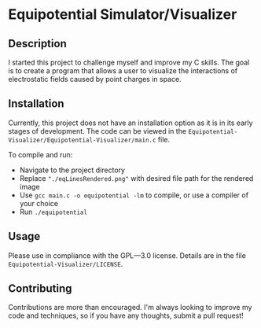 # Equipotential Simulator/Visualizer

## Description
I started this project to challenge myself and improve my C skills. The goal is to create a program that allows a user to visualize the interactions of electrostatic fields caused by point charges in space.

## Installation
Currently, this project does not have an installation option as it is in its early stages of development. The code can be viewed in the `Equipotential-Visualizer/Equipotential-Visualizer/main.c` file.

To compile and run:
- Navigate to the project directory
- Replace `"./eqLinesRendered.png"` with desired file path for the rendered image
- Use `gcc main.c -o equipotential -lm` to compile, or use a compiler of your choice
- Run `./equipotential`

## Usage
Please use in compliance with the GPL—3.0 license. Details are in the file `Equipotential-Visualizer/LICENSE`.

## Contributing
Contributions are more than encouraged. I'm always looking to improve my code and techniques, so if you have any thoughts, submit a pull request!

